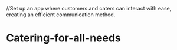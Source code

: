 //Set up an app where customers and caters can interact with ease, creating an efficient communication method.
# Catering-for-all-needs
